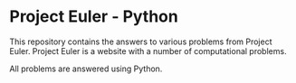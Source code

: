 # Project Euler - Python

This repository contains the answers to various problems from Project Euler. Project Euler is a website with a number of computational problems.

All problems are answered using Python.
